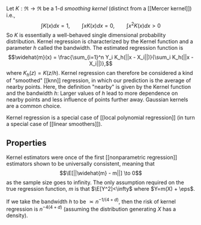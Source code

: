 
Let $K:\Re \to \Re$ be a 1-d _smoothing kernel_ (distinct from a [[Mercer kernel]]) i.e., 
$$\int K(x)dx =1, \qquad \int xK(x)dx=0,\qquad \int x^2K(x)dx>0$$
So $K$ is essentially a well-behaved single dimensional probability distribution. Kernel regression is characterized by the Kernel function and a parameter $h$ called the bandwidth.  The estimated regression function is 
$$\widehat{m}(x) = \frac{\sum_{i=1}^n Y_i K_h(||x - X_i||)}{\sum_i K_h(||x - X_i||)},$$
where $K_h(z) = K(z/h)$. Kernel regression can therefore be considered a kind of "smoothed" [[knn]] regression, in which our prediction is the average of nearby points. Here, the definition "nearby" is given by the Kernel function and the bandwidth $h$: Larger values of $h$ lead to more dependence on nearby points and less influence of points further away. Gaussian kernels are a common choice. 

Kernel regression is a special case of [[local polynomial regression]] (in turn a special case of [[linear smoothers]]). 



## Properties 

Kernel estimators were once of the first [[nonparametric regression]] estimators shown to be universally consistent, meaning that 
$$\E[||\widehat{m} - m||] \to 0$$
as the sample size goes to infinity. The only assumption required on the true regression function, $m$ is that $\E[Y^2]<\infty$ where $Y=m(X) + \eps$.  

If we take the bandwidth $h$ to be $\asymp n^{-1/(4+d)}$, then the risk of kernel regression is $n^{-4(4+d)}$ (assuming the distribution generating $X$ has a density).  